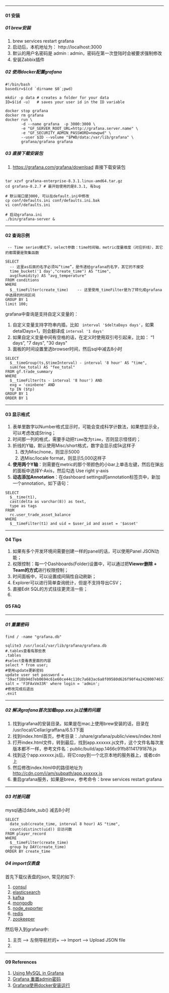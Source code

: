 



----

#### 01 安装

##### 01 brew安装

1. brew services restart grafana
3. 启动后，本机地址为： http://localhost:3000
4. 默认的用户名密码是 admin : admin，密码在第一次登陆时会被要求强制修改
5. 安装Zabbix插件



##### 02 使用docker配置grafana

```shell
#!/bin/bash
basedir=$(cd `dirname $0`;pwd)

mkdir -p data # creates a folder for your data
ID=$(id -u)   # saves your user id in the ID variable

docker stop grafana
docker rm grafana
docker run \
       -d --name grafana  -p 3000:3000 \
       -e "GF_SERVER_ROOT_URL=http://grafana.server.name" \
       -e "GF_SECURITY_ADMIN_PASSWORD=newpwd" \
       --user $ID --volume "$PWD/data:/var/lib/grafana" \
       grafana/grafana grafana
```



##### 03 直接下载安装包

1. https://grafana.com/grafana/download 直接下载安装包



```shell

tar xzvf grafana-enterprise-8.3.1.linux-amd64.tar.gz
cd grafana-8.2.7 # 最开始使用的是8.3.1, 有bug

# 默认端口是3000, 可以在default.ini中修改
cp conf/defaults.ini conf/defaults.ini.bak
vi conf/defaults.ini

# 启动grafana.ini
./bin/grafana-server &
```



----

#### 02 查询示例



```mysql
 -- Time series模式下，select参数：time时间轴，metric度量维度（对应折线），其它的都需要是聚集函数
 
SELECT
  -- 这里as后面的名字必须叫“time”，是传递给grafana的名字，其它的不接受
  time_bucket('1 day',"create_time") AS "time", 
  avg(humidity) AS "avg_temperature"
FROM conditions
WHERE
  $__timeFilter(create_time)	-- 这里使用_timeFilter是为了转化成grafana中选择的时间区间
GROUP BY 1
limit 100;
```



grafana中查询是支持自定义变量的：

1. 自定义变量支持字符串内插，比如 ` interval '$deltaDays days'`，如果detalDays=1，则会翻译成 `interval '1 days'`
2. 如果自定义变量中间有空格的话，在定义时使用双引号引起来，比如： “1 days”, "7 days", "30 days"
3. 面板的时间设置里选browser时间，然后sql中减去8小时

```mysql
SELECT
  $__timeGroup(ts,$timeInterval) - interval '8 hour' AS "time",
  sum(fee_total) AS "fee_total"
FROM gf.trade_summary
WHERE
  $__timeFilter(ts - interval '8 hour') AND
  exg = 'coinbene' AND
  tp IN ($tp)
GROUP BY 1
ORDER BY 1
```



----

#### 03 显示格式

1. 表单里数字以Number格式显示时，可能会变成科学计数法，如果想显示全，可以考虑改成String；
2. 时间那一列的格式，需要手动把`Time`改为`time`，否则显示怪怪的；
3. 折线的Y轴，默认使用Misc/short格式，数字会显示成5k这样子
   1. 改为Misc/none，则显示5000
   2. 选Misc/locale format，则显示5,000这样子
4. **使用两个Y轴**：则需要在metric的那个带颜色的小bar上单击左键，然后在弹出的面板中选择Y-Axis，然后勾选 Use right y-axis
5. **动态添加Annotation**：在dashboard settings的annotation标签页中，新加一个annotation，如下语句：

```mysql
SELECT
  $__time(t1),
  cast(delta as varchar(8)) as text,
  type as tags
FROM
  rc.user_trade_asset_balance
WHERE
  $__timeFilter(t1) and uid = $user_id and asset = '$asset'

```



---

#### 04 Tips

1. 如果有多个开发环境间需要创建一样的panel的话，可以使用Panel JSON功能；
2. 权限控制：每一个Dashboards(Folder)设置中，可以通过把**Viewer删除 + Team的方式**进行权限控制；
3. 时间面板中，可以设置成间隔性自动刷新；
4. Explorer可以进行简单查询统计，但是不支持导出CSV；
5. 直接Edit SQL的方式往往更灵活一些；
6. 



#### 05 FAQ

----

##### 01 重置密码

```mysql
find / -name "grafana.db"

sqlite3 /usr/local/var/lib/grafana/grafana.db
#.tables查看有那些表
.tables
#select查看表里面的内容
select * from user;
#使用update更新密码
update user set password = '59acf18b94d7eb0694c61e60ce44c110c7a683ac6a8f09580d626f90f4a242000746579358d77dd9e570e83fa24faa88a8a6', salt = 'F3FAxVm33R' where login = 'admin';
#修改完成后退出
.exit
```



---

##### 02 解决grafana首次加载app.xxx.js过慢的问题

1. 找到grafana的安装目录。如果是在mac上使用brew安装的话，目录在 /usr/local/Cellar/graffana/6.5.1下面
2. 找到index.html首页，参考目录：./share/grafana/public/views/index.html
3. 打开index.html文件，转到最后，找到app.xxxxxx.js文件，这个文件名每次发版本都不一样，参考文件名：public/build/app.1466c91fb81141791878.js
4. 找到这个app.xxxxxx.js后，将它copy到一个北京本地的服务器上，或者cdn上
5. 然后修改index.html中的路径地址为 http://cdn.com/i/am/subpath/app.xxxxxx.js
6. 重启grafana服务，如果是brew，参考命令：brew services restart grafana



------

##### 03 时差问题

mysql通过date_sub() 减去8小时

```mysql
SELECT
  date_sub(create_time, interval 8 hour) AS "time",
  count(distinct(uid)) 日访问数
FROM player_record
WHERE
  $__timeFilter(create_time)
  group by DAY(create_time)
ORDER BY create_time
```



##### 04 import仪表盘



首先下载仪表盘的json, 常见的如下:

1. [consul](https://grafana.com/grafana/dashboards/12049)
2. [elasticsearch](https://grafana.com/grafana/dashboards/6483/revisions)
3. [kafka](https://grafana.com/grafana/dashboards/7589)
4. [mongodb](https://grafana.com/grafana/dashboards/2583)
5. [node_exporter](https://grafana.com/grafana/dashboards/1860)
6. [redis](https://grafana.com/grafana/dashboards/11835)
7. [zookeeper](https://grafana.com/grafana/dashboards/11442)



然后导入到grafana中: 

1. 主页 --> 左侧导航栏的+ --> Import --> Upload JSON file
2. 





---

#### 09 References

1. [Using MySQL in Grafana](https://grafana.com/docs/features/datasources/mysql/)
2. [Grafana 重置admin密码](https://blog.51cto.com/kexiaoke/2119814)
3. [Grafana使用docker安装运行](https://www.jianshu.com/p/fc6a85d830ab)

